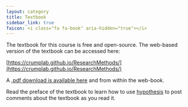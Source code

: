 ```yaml
---
layout: category
title: Textbook
sidebar_link: true
faicon: <i class="fa fa-book" aria-hidden="true"></i>
---
```


The textbook for this course is free and open-source. The web-based version of the textbook can be accessed here:

<i class="fa fa-book" aria-hidden="true"></i>[https://crumplab.github.io/ResearchMethods/](https://crumplab.github.io/ResearchMethods/)

A <i class="fa fa-file-pdf-o" aria-hidden="true"></i> [.pdf download is available here](https://crumplab.github.io/ResearchMethods/Methods_Crump.pdf) and from within the web-book.

Read the preface of the textbook to learn how to use [hypothesis](https://web.hypothes.is) to post comments about the textbook as you read it.
